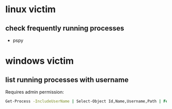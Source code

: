 # linux victim

## check frequently running processes

* pspy

# windows victim

## list running processes with username

Requires admin permission:

```cmd
Get-Process -IncludeUserName | Select-Object Id,Name,Username,Path | Format-List
```

